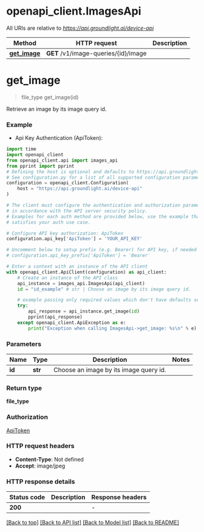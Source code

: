 # openapi_client.ImagesApi

All URIs are relative to *https://api.groundlight.ai/device-api*

Method | HTTP request | Description
------------- | ------------- | -------------
[**get_image**](ImagesApi.md#get_image) | **GET** /v1/image-queries/{id}/image | 


# **get_image**
> file_type get_image(id)



Retrieve an image by its image query id.

### Example

* Api Key Authentication (ApiToken):

```python
import time
import openapi_client
from openapi_client.api import images_api
from pprint import pprint
# Defining the host is optional and defaults to https://api.groundlight.ai/device-api
# See configuration.py for a list of all supported configuration parameters.
configuration = openapi_client.Configuration(
    host = "https://api.groundlight.ai/device-api"
)

# The client must configure the authentication and authorization parameters
# in accordance with the API server security policy.
# Examples for each auth method are provided below, use the example that
# satisfies your auth use case.

# Configure API key authorization: ApiToken
configuration.api_key['ApiToken'] = 'YOUR_API_KEY'

# Uncomment below to setup prefix (e.g. Bearer) for API key, if needed
# configuration.api_key_prefix['ApiToken'] = 'Bearer'

# Enter a context with an instance of the API client
with openapi_client.ApiClient(configuration) as api_client:
    # Create an instance of the API class
    api_instance = images_api.ImagesApi(api_client)
    id = "id_example" # str | Choose an image by its image query id.

    # example passing only required values which don't have defaults set
    try:
        api_response = api_instance.get_image(id)
        pprint(api_response)
    except openapi_client.ApiException as e:
        print("Exception when calling ImagesApi->get_image: %s\n" % e)
```


### Parameters

Name | Type | Description  | Notes
------------- | ------------- | ------------- | -------------
 **id** | **str**| Choose an image by its image query id. |

### Return type

**file_type**

### Authorization

[ApiToken](../README.md#ApiToken)

### HTTP request headers

 - **Content-Type**: Not defined
 - **Accept**: image/jpeg


### HTTP response details

| Status code | Description | Response headers |
|-------------|-------------|------------------|
**200** |  |  -  |

[[Back to top]](#) [[Back to API list]](../README.md#documentation-for-api-endpoints) [[Back to Model list]](../README.md#documentation-for-models) [[Back to README]](../README.md)

